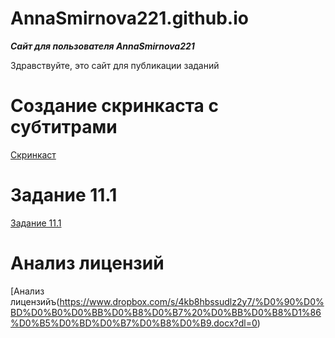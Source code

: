 # AnnaSmirnova221.github.io

**_Сайт для пользователя AnnaSmirnova221_**

Здравствуйте, это сайт для публикации заданий

# Cоздание скринкаста с субтитрами
[Скринкаст](https://www.youtube.com/watch?v=yMgbNglAgHI&feature=youtu.be)

# Задание 11.1
[Задание 11.1](https://www.dropbox.com/s/eidnr1b4hiwqjkt/11.docx?dl=0)

# Анализ лицензий 
[Анализ лицензийъ(https://www.dropbox.com/s/4kb8hbssudlz2y7/%D0%90%D0%BD%D0%B0%D0%BB%D0%B8%D0%B7%20%D0%BB%D0%B8%D1%86%D0%B5%D0%BD%D0%B7%D0%B8%D0%B9.docx?dl=0)

